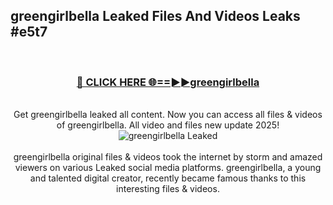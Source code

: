 ## greengirlbella Leaked Files And Videos Leaks #e5t7
<br>
<div align="center">
<h3><a href="https://watchclip.my.id/greengirlbella" rel="nofollow">🔴 CLICK HERE 🌐==►►greengirlbella</a></h3>
<br>
Get greengirlbella leaked all content. Now you can access all files & videos of greengirlbella. All video and files new update 2025!
<br>
<a href="https://watchclip.my.id/greengirlbella" rel="nofollow" data-target="animated-image.originalLink"><img src="https://i.ibb.co.com/WyWwxjT/player-gif2.gif" alt="greengirlbella Leaked" style="max-width: 100%; display: inline-block;" data-target="animated-image.originalImage"></a>
<br><br>
greengirlbella original files & videos took the internet by storm and amazed viewers on various Leaked social media platforms. greengirlbella, a young and talented digital creator, recently became famous thanks to this interesting files & videos.
</div>
<br>